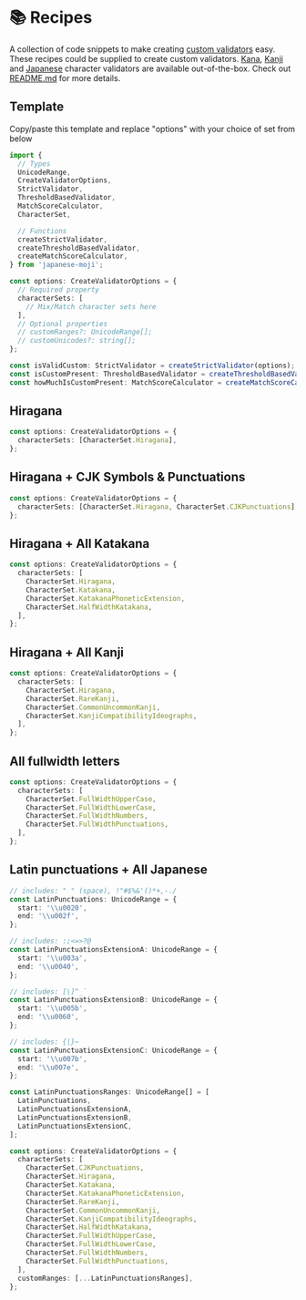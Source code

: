 # 📚 Recipes

A collection of code snippets to make creating
[custom validators](../README.md#-build-your-own-validators) easy. These recipes could be supplied
to create custom validators. [Kana](../README.md#kana), [Kanji](../README.md#kanji) and
[Japanese](../README.md#japanese) character validators are available out-of-the-box. Check out
[README.md](../README.md) for more details.

## Template

Copy/paste this template and replace "options" with your choice of set from below

```ts
import {
  // Types
  UnicodeRange,
  CreateValidatorOptions,
  StrictValidator,
  ThresholdBasedValidator,
  MatchScoreCalculator,
  CharacterSet,

  // Functions
  createStrictValidator,
  createThresholdBasedValidator,
  createMatchScoreCalculator,
} from 'japanese-moji';

const options: CreateValidatorOptions = {
  // Required property
  characterSets: [
    // Mix/Match character sets here
  ],
  // Optional properties
  // customRanges?: UnicodeRange[];
  // customUnicodes?: string[];
};

const isValidCustom: StrictValidator = createStrictValidator(options);
const isCustomPresent: ThresholdBasedValidator = createThresholdBasedValidator(options);
const howMuchIsCustomPresent: MatchScoreCalculator = createMatchScoreCalculator(options);
```

## Hiragana

```ts
const options: CreateValidatorOptions = {
  characterSets: [CharacterSet.Hiragana],
};
```

## Hiragana + CJK Symbols & Punctuations

```ts
const options: CreateValidatorOptions = {
  characterSets: [CharacterSet.Hiragana, CharacterSet.CJKPunctuations],
};
```

## Hiragana + All Katakana

```ts
const options: CreateValidatorOptions = {
  characterSets: [
    CharacterSet.Hiragana,
    CharacterSet.Katakana,
    CharacterSet.KatakanaPhoneticExtension,
    CharacterSet.HalfWidthKatakana,
  ],
};
```

## Hiragana + All Kanji

```ts
const options: CreateValidatorOptions = {
  characterSets: [
    CharacterSet.Hiragana,
    CharacterSet.RareKanji,
    CharacterSet.CommonUncommonKanji,
    CharacterSet.KanjiCompatibilityIdeographs,
  ],
};
```

## All fullwidth letters

```ts
const options: CreateValidatorOptions = {
  characterSets: [
    CharacterSet.FullWidthUpperCase,
    CharacterSet.FullWidthLowerCase,
    CharacterSet.FullWidthNumbers,
    CharacterSet.FullWidthPunctuations,
  ],
};
```

## Latin punctuations + All Japanese

```ts
// includes: " " (space), !"#$%&'()*+,-./
const LatinPunctuations: UnicodeRange = {
  start: '\\u0020',
  end: '\\u002f',
};

// includes: :;<=>?@
const LatinPunctuationsExtensionA: UnicodeRange = {
  start: '\\u003a',
  end: '\\u0040',
};

// includes: [\]^_`
const LatinPunctuationsExtensionB: UnicodeRange = {
  start: '\\u005b',
  end: '\\u0060',
};

// includes: {|}~
const LatinPunctuationsExtensionC: UnicodeRange = {
  start: '\\u007b',
  end: '\\u007e',
};

const LatinPunctuationsRanges: UnicodeRange[] = [
  LatinPunctuations,
  LatinPunctuationsExtensionA,
  LatinPunctuationsExtensionB,
  LatinPunctuationsExtensionC,
];

const options: CreateValidatorOptions = {
  characterSets: [
    CharacterSet.CJKPunctuations,
    CharacterSet.Hiragana,
    CharacterSet.Katakana,
    CharacterSet.KatakanaPhoneticExtension,
    CharacterSet.RareKanji,
    CharacterSet.CommonUncommonKanji,
    CharacterSet.KanjiCompatibilityIdeographs,
    CharacterSet.HalfWidthKatakana,
    CharacterSet.FullWidthUpperCase,
    CharacterSet.FullWidthLowerCase,
    CharacterSet.FullWidthNumbers,
    CharacterSet.FullWidthPunctuations,
  ],
  customRanges: [...LatinPunctuationsRanges],
};
```
